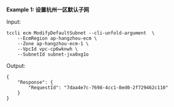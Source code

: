 **Example 1: 设置杭州一区默认子网**



Input: 

```
tccli ecm ModifyDefaultSubnet --cli-unfold-argument  \
    --EcmRegion ap-hangzhou-ecm \
    --Zone ap-hangzhou-ecm-1 \
    --VpcId vpc-cp6wknwh \
    --SubnetId subnet-jxa0xg1o
```

Output: 
```
{
    "Response": {
        "RequestId": "7daa4e7c-7698-4cc1-8ed0-2f729462c110"
    }
}
```

